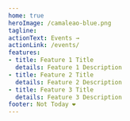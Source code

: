 ```yaml
---
home: true
heroImage: /camaleao-blue.png
tagline: 
actionText: Events →
actionLink: /events/
features:
- title: Feature 1 Title
  details: Feature 1 Description
- title: Feature 2 Title
  details: Feature 2 Description
- title: Feature 3 Title
  details: Feature 3 Description
footer: Not Today ❤️
---
```

